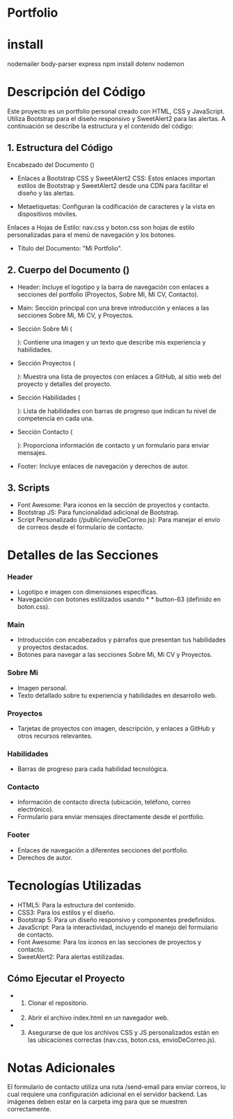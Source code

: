 # Portfolio
# install
nodemailer
body-parser
express
npm install dotenv
nodemon


# Descripción del Código
Este proyecto es un portfolio personal creado con HTML, CSS y JavaScript. Utiliza Bootstrap para el diseño responsivo y SweetAlert2 para las alertas. A continuación se describe la estructura y el contenido del código:

## 1. Estructura del Código
Encabezado del Documento (<head>)

* Enlaces a Bootstrap CSS y SweetAlert2 CSS: Estos enlaces importan estilos de Bootstrap y SweetAlert2 desde una CDN para facilitar el diseño y las alertas.

* Metaetiquetas: Configuran la codificación de caracteres y la vista en dispositivos móviles.

Enlaces a Hojas de Estilo: nav.css y boton.css son hojas de estilo personalizadas para el menú de navegación y los botones.

* Título del Documento: "Mi Portfolio".

## 2. Cuerpo del Documento (<body>)

*  Header: Incluye el logotipo y la barra de navegación con enlaces a secciones del portfolio (Proyectos, Sobre Mi, Mi CV, Contacto).

* Main: Sección principal con una breve introducción  y enlaces a las secciones Sobre Mi, Mi CV, y Proyectos.

* Sección Sobre Mi (<div class="about" id="sobreMi">): Contiene una imagen y un texto que describe mis experiencia y habilidades.

* Sección Proyectos (<section class="proyecto" id="proyectos">): Muestra una lista de proyectos con enlaces a GitHub, al sitio web del proyecto y detalles del proyecto.

* Sección Habilidades (<section class="habi">): Lista de habilidades con barras de progreso que indican tu nivel de competencia en cada una.

* Sección Contacto (<section class="section-contacto" id="contacto">): Proporciona información de contacto y un formulario para enviar mensajes.

* Footer: Incluye enlaces de navegación y derechos de autor.


## 3. Scripts

* Font Awesome: Para iconos en la sección de proyectos y contacto.
* Bootstrap JS: Para funcionalidad adicional de Bootstrap.
* Script Personalizado (/public/envioDeCorreo.js): Para manejar el envío de correos desde el formulario de contacto.


# Detalles de las Secciones

### Header

  * Logotipo e imagen con dimensiones específicas.
  * Navegación con botones estilizados usando * * button-63 (definido en boton.css).

### Main

  * Introducción con encabezados y párrafos que presentan tus habilidades y proyectos destacados.
  * Botones para navegar a las secciones Sobre Mi, Mi CV y Proyectos.
### Sobre Mi

  * Imagen personal.
  * Texto detallado sobre tu experiencia y habilidades en desarrollo web.

### Proyectos

  * Tarjetas de proyectos con imagen, descripción, y enlaces a GitHub y otros recursos relevantes.

### Habilidades

  * Barras de progreso para cada habilidad tecnológica.

### Contacto

  * Información de contacto directa (ubicación, teléfono, correo electrónico).
  * Formulario para enviar mensajes directamente desde el portfolio.

### Footer

  * Enlaces de navegación a diferentes secciones del portfolio.
  * Derechos de autor.


# Tecnologías Utilizadas


* HTML5: Para la estructura del contenido.
* CSS3: Para los estilos y el diseño.
* Bootstrap 5: Para un diseño responsivo y componentes predefinidos.
* JavaScript: Para la interactividad, incluyendo el manejo del formulario de contacto.
* Font Awesome: Para los iconos en las secciones de proyectos y contacto.
* SweetAlert2: Para alertas estilizadas.


## Cómo Ejecutar el Proyecto
* 1. Clonar el repositorio.
* 2. Abrir el archivo index.html en un navegador web.
* 3. Asegurarse de que los archivos CSS y JS personalizados están en las ubicaciones correctas (nav.css, boton.css, envioDeCorreo.js).


# Notas Adicionales
El formulario de contacto utiliza una ruta /send-email para enviar correos, lo cual requiere una configuración adicional en el servidor backend.
Las imágenes deben estar en la carpeta img para que se muestren correctamente.